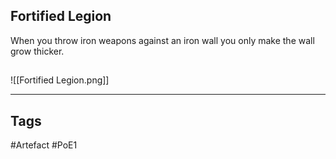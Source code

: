 ## Fortified Legion
When you throw iron weapons against an iron wall
you only make the wall grow thicker.
##
![[Fortified Legion.png]]

---
## Tags
#Artefact
#PoE1